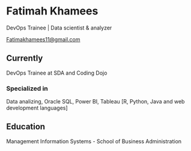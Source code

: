 # Fatimah Khamees
DevOps Trainee | Data scientist & analyzer 
<div id="webaddress">
<a href="https://mail.google.com/mail/u/0/?tab=rm#inbox?compose=DmwnWrRvwTckRZhvRBrqMMVkZpmbjLFtTCkGJsqbKVrXxmJtXdVqWRGvDLbDbQLQVbfMCrqTDzqL">Fatimakhamees11@gmail.com</a>

## Currently
DevOps Trainee at SDA and Coding Dojo
  
### Specialized in
Data analizing, Oracle SQL, Power BI, Tableau 
[R, Python, Java and web development languages]

## Education
Management Information Systems - School of Business Administration 
  



<!-- ### Footer

Last updated: June 2022 -->
  
